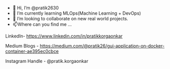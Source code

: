 - 👋 Hi, I’m @pratik2630
- 🌱 I’m currently learning MLOps(Machine Learning + DevOps)
- 💞️ I’m looking to collaborate on new real world projects.
- 📫Where can you find me ...

LinkedIn-
https://www.linkedin.com/in/pratikkorgaonkar

Medium Blogs - 
https://medium.com/@pratik26/gui-application-on-docker-container-ae395ec0cbce

Instagram Handle -
@pratik.korgaonkar

<!---
pratik2630/pratik2630 is a ✨ special ✨ repository because its `README.md` (this file) appears on your GitHub profile.
You can click the Preview link to take a look at your changes.
--->

